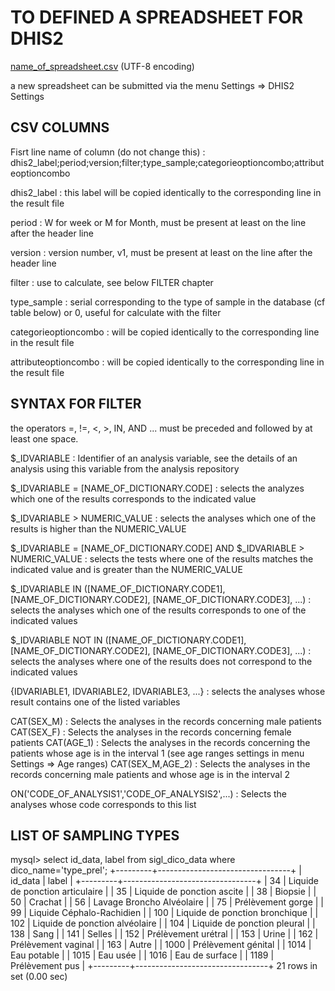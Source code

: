 # TO DEFINED A SPREADSHEET FOR DHIS2
[name_of_spreadsheet.csv](storage/resource/dhis2/name_of_spreadsheet.csv) (UTF-8 encoding) 

a new spreadsheet can be submitted via the menu Settings => DHIS2 Settings


## CSV COLUMNS

Fisrt line name of column (do not change this) :
dhis2_label;period;version;filter;type_sample;categorieoptioncombo;attributeoptioncombo

dhis2_label : this label will be copied identically to the corresponding line in the result file

period : W for week or M for Month, must be present at least on the line after the header line

version : version number, v1, must be present at least on the line after the header line

filter : use to calculate, see below FILTER chapter

type_sample : serial corresponding to the type of sample in the database (cf table below) or 0, useful for calculate with the filter

categorieoptioncombo : will be copied identically to the corresponding line in the result file

attributeoptioncombo : will be copied identically to the corresponding line in the result file


## SYNTAX FOR FILTER

the operators =, !=, <, >, IN, AND ... must be preceded and followed by at least one space.

$_IDVARIABLE : Identifier of an analysis variable, see the details of an analysis using this variable from the analysis repository

$_IDVARIABLE = [NAME_OF_DICTIONARY.CODE] : selects the analyzes which one of the results corresponds to the indicated value

$_IDVARIABLE > NUMERIC_VALUE : selects the analyses which one of the results is higher than the NUMERIC_VALUE

$_IDVARIABLE = [NAME_OF_DICTIONARY.CODE] AND $_IDVARIABLE > NUMERIC_VALUE :
selects the tests where one of the results matches the indicated value and is greater than the NUMERIC_VALUE

$_IDVARIABLE IN ([NAME_OF_DICTIONARY.CODE1], [NAME_OF_DICTIONARY.CODE2], [NAME_OF_DICTIONARY.CODE3], ...) :
selects the analyses which one of the results corresponds to one of the indicated values

$_IDVARIABLE NOT IN ([NAME_OF_DICTIONARY.CODE1], [NAME_OF_DICTIONARY.CODE2], [NAME_OF_DICTIONARY.CODE3], ...) :
selects the analyses where one of the results does not correspond to the indicated values

{IDVARIABLE1, IDVARIABLE2, IDVARIABLE3, ...} : selects the analyses whose result contains one of the listed variables

CAT(SEX_M) : Selects the analyses in the records concerning male patients
CAT(SEX_F) : Selects the analyses in the records concerning female patients
CAT(AGE_1) : Selects the analyses in the records concerning the patients whose age is in the interval 1 (see age ranges settings in menu Settings => Age ranges)
CAT(SEX_M,AGE_2) : Selects the analyses in the records concerning male patients and whose age is in the interval 2

ON('CODE_OF_ANALYSIS1','CODE_OF_ANALYSIS2',...) : Selects the analyses whose code corresponds to this list 


## LIST OF SAMPLING TYPES

mysql> select id_data, label from sigl_dico_data where dico_name='type_prel';
+---------+---------------------------------+
| id_data | label                           |
+---------+---------------------------------+
|      34 | Liquide de ponction articulaire |
|      35 | Liquide de ponction ascite      |
|      38 | Biopsie                         |
|      50 | Crachat                         |
|      56 | Lavage Broncho Alvéolaire       |
|      75 | Prélèvement gorge               |
|      99 | Liquide Céphalo-Rachidien       |
|     100 | Liquide de ponction bronchique  |
|     102 | Liquide de ponction alvéolaire  |
|     104 | Liquide de ponction pleural     |
|     138 | Sang                            |
|     141 | Selles                          |
|     152 | Prélèvement urétral             |
|     153 | Urine                           |
|     162 | Prélèvement vaginal             |
|     163 | Autre                           |
|    1000 | Prélèvement génital             |
|    1014 | Eau potable                     |
|    1015 | Eau usée                        |
|    1016 | Eau de surface                  |
|    1189 | Prélèvement pus                 |
+---------+---------------------------------+
21 rows in set (0.00 sec)
